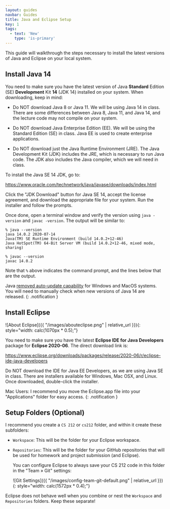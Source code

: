 ```yaml
---
layout: guides
navbar: Guides
title: Java and Eclipse Setup
key: 1
tags:
  - text: 'New'
    type: 'is-primary'
---
```


<style>
img {
  max-width: 100%;
  height: auto;

  background-color: whitesmoke;
  border-radius: 4px;
  padding: 0.25ex;
}
</style>

This guide will walkthrough the steps necessary to install the latest versions of Java and Eclipse on your local system.

## Install Java 14

You need to make sure you have the latest version of Java **Standard** Edition (SE) **Development** Kit **14** (JDK 14) installed on your system. When downloading, keep in mind:

  - Do NOT download Java 8 or Java 11. We will be using Java 14 in class. There are some differences between Java 8, Java 11, and Java 14, and the lecture code may not compile on your system.

  - Do NOT download Java Enterprise Edition (EE). We will be using the Standard Edition (SE) in class. Java EE is used to create enterprise applications.

  - Do NOT download just the Java Runtime Environment (JRE). The Java Development Kit (JDK) includes the JRE, which is necessary to run Java code. The JDK also includes the Java compiler, which we will need in class.

To install the Java SE 14 JDK, go to:

<https://www.oracle.com/technetwork/java/javase/downloads/index.html>

Click the "JDK Download" button for Java SE 14, accept the license agreement, and download the appropriate file for your system. Run the installer and follow the prompts.

Once done, open a terminal window and verify the version using `java -version` and `javac -version`. The output will be similar to:

```shell
% java --version
java 14.0.2 2020-07-14
Java(TM) SE Runtime Environment (build 14.0.2+12-46)
Java HotSpot(TM) 64-Bit Server VM (build 14.0.2+12-46, mixed mode, sharing)
```

```shell
% javac --version
javac 14.0.2
```

Note that `%` above indicates the command prompt, and the lines below that are the output.

<i class="fas fa-info-circle"></i>
Java [removed auto-update capability](https://www.oracle.com/technetwork/java/javase/11-relnote-issues-5012449.html#Important_Changes) for Windows and MacOS systems. You will need to manually check when new versions of Java 14 are released.
{: .notification }

## Install Eclipse

![About Eclipse]({{ "/images/abouteclipse.png" | relative_url }}){: style="width: calc(1070px * 0.5);"}

You need to make sure you have the latest **Eclipse IDE for Java Developers** package for **Eclipse 2020-06**. The direct download link is:

<https://www.eclipse.org/downloads/packages/release/2020-06/r/eclipse-ide-java-developers>

Do NOT download the IDE for Java EE Developers, as we are using Java SE in class. There are installers available for Windows, Mac OSX, and Linux. Once downloaded, double-click the installer.

<i class="fas fa-info-circle"></i>
Mac Users: I recommend you move the Eclipse.app file into your "Applications" folder for easy access.
{: .notification }

## Setup Folders (Optional)

I recommend you create a `CS 212` or `cs212` folder, and within it create these subfolders:

  - `Workspace`: This will be the folder for your Eclipse workspace.

  - `Repositories`: This will be the folder for your GitHub repositories that will be used for homework and project submission (and Eclipse).

    You can configure Eclipse to always save your CS 212 code in this folder in the "Team » Git" settings:

    ![Git Settings]({{ "/images/config-team-git-default.png" | relative_url }}){: style="width: calc(1572px * 0.4);"}  

Eclipse does not behave well when you combine or nest the `Workspace` and `Repositories` folders. Keep these separate!
